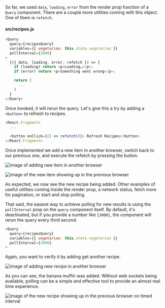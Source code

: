 So far, we used `data`, `loading`, `error` from the render prop function of a `Query` component. There are a couple more utilities coming with this object. One of them is `refetch`. 


#### src/recipes.js
```js
<Query
  query={recipesQuery}
  variables={{ vegetarian: this.state.vegetarian }}
  pollInterval={3000}
>
  {({ data, loading, error, refetch }) => {
    if (loading) return <p>Loading…</p>;
    if (error) return <p>Something went wrong</p>;

    return (
      ...
    )
  }
</Query>
```
Once invoked, it will rerun the query. Let's give this a try by adding a `<button>` to refresh to recipes.

```js
<React.Fragment>
  ...
  
  <button onClick={() => refetch()}> Refresh Recipes</button>
</React.Fragment>
```
Once implemented we add a new item in another browser, switch back to our previous one, and execute the refetch by pressing the button.

![image of adding new item in another browser](https://res.cloudinary.com/dg3gyk0gu/image/upload/v1543953765/transcript-images/react-refetch-data-with-the-apollo-query-component-either-manually-or-on-timed-intervals-adding.png)

![image of the new item showing up in the previous browser](https://res.cloudinary.com/dg3gyk0gu/image/upload/v1543953767/transcript-images/react-refetch-data-with-the-apollo-query-component-either-manually-or-on-timed-intervals-added.png)

As expected, we now see the new recipe being added. Other examples of useful utilities coming inside the render prop, a network status, fetch more for pagination, or start and stop polling.

That said, the easiest way to achieve polling for new results is using the `pollInterval` prop on the `query` component itself. By default, it's deactivated, but if you provide a number like `{3000}`, the component will rerun the query every third second. 

```js
<Query
  query={recipesQuery}
  variables={{ vegetarian: this.state.vegetarian }}
  pollInterval={3000}
>
```

Again, you want to verify it by adding get another recipe.

![image of adding new recipe in another browser](https://res.cloudinary.com/dg3gyk0gu/image/upload/v1543953764/transcript-images/react-refetch-data-with-the-apollo-query-component-either-manually-or-on-timed-intervals-recipeadding.png)

As you can see, the banana muffin was added. Without web sockets being available, polling can be a simple and effective tool to provide an almost real time experience.

![image of the new recipe showing up in the previous browser on timed interval](https://res.cloudinary.com/dg3gyk0gu/image/upload/v1543953768/transcript-images/react-refetch-data-with-the-apollo-query-component-either-manually-or-on-timed-intervals-recipeadded.png)
